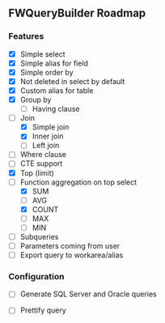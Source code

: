 ## FWQueryBuilder Roadmap

### Features

- [x] Simple select
- [x] Simple alias for field
- [x] Simple order by
- [x] Not deleted in select by default
- [x] Custom alias for table
- [x] Group by
    - [ ] Having clause
- [ ] Join
    - [x] Simple join
    - [x] Inner join
    - [ ] Left join
- [ ] Where clause
- [ ] CTE support
- [x] Top (limit)
- [ ] Function aggregation on top select
    - [x] SUM
    - [ ] AVG
    - [x] COUNT
    - [ ] MAX
    - [ ] MIN
- [ ] Subqueries
- [ ] Parameters coming from user
- [ ] Export query to workarea/alias

### Configuration

- [ ] Generate SQL Server and Oracle queries
- [ ] Prettify query

